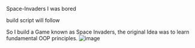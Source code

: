 Space-Invaders
I was bored

build script will follow

So I build a Game known as Space Invaders, the original Idea was to learn fundamental OOP principles.
![image](https://github.com/Sveppg/Space-Invaders/assets/54738234/77b894ec-8722-46ea-85fa-fa93e65a1f0e)
